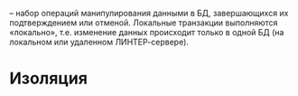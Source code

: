 – набор операций манипулирования данными в БД, завершающихся их подтверждением или отменой. Локальные транзакции выполняются «локально», т.е. изменение данных происходит только в одной БД (на локальном или удаленном ЛИНТЕР-сервере).



# Изоляция